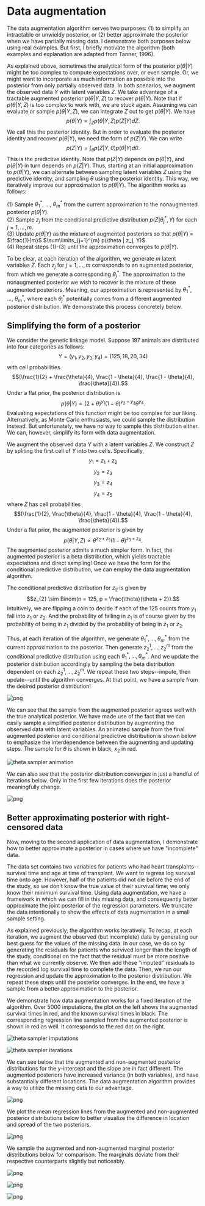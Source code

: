 # Data augmentation

The data augmentation algorithm serves two purposes: (1) to simplify an intractable or unwieldy posterior, or (2) better approximate the posterior when we have partially missing data. I demonstrate both purposes below using real examples. But first, I briefly motivate the algorithm (both examples and explanation are adapted from Tanner, 1996).

As explained above, sometimes the analytical form of the posterior $p(\theta | Y)$ might be too complex to compute expectations over, or even sample. Or, we might want to incorporate as much information as possible into the posterior from only partially observed data. In both scenarios, we augment the observed data $Y$ with latent variables $Z$. We take advantage of a tractable augmented posterior $p(\theta | Y, Z)$ to recover $p(\theta | Y)$. Note that if $p(\theta | Y, Z)$ is too complex to work with, we are stuck again. Assuming we can evaluate or sample $p(\theta | Y, Z)$, we can integrate $Z$ out to get $p(\theta | Y)$. We have $$p(\theta | Y) = \int_{Z} p(\theta | Y, Z)p(Z | Y) dZ.$$ We call this the posterior identity. But in order to evaluate the posterior identity and recover $p(\theta | Y)$, we need the form of $p(Z | Y)$. We can write $$p(Z | Y) = \int_{\theta} p(Z | Y, \theta)p(\theta | Y)d\theta.$$ This is the predictive identity. Note that $p(Z | Y)$ depends on $p(\theta | Y)$, and $p(\theta | Y)$ in turn depends on $p(Z | Y)$. Thus, starting at an initial approximation to $p(\theta | Y)$, we can alternate between sampling latent variables $Z$ using the predictive identity, and sampling $\theta$ using the posterior identity. This way, we iteratively improve our approximation to $p(\theta | Y)$. The algorithm works as follows:

(1) Sample $\theta_{1}^{\ast}$, ..., $\theta_{m}^{\ast}$ from the current approximation to the nonaugmented posterior $p(\theta | Y).$ <br>
(2) Sample $z_j$ from the conditional predictive distribution $p(Z | \theta_{j}^{\ast}, Y)$ for each $j = 1, ..., m$. <br>
(3) Update $p(\theta | Y)$ as the mixture of augmented posteriors so that $p(\theta | Y)$ = $\frac{1}{m}$ $\sum\limits_{j=1}^{m} p(\theta | z_j, Y)$. <br>
(4) Repeat steps (1)-(3) until the approximation converges to $p(\theta | Y)$. 

To be clear, at each iteration of the algorithm, we generate $m$ latent variables $Z$. Each $z_j$ for $j = 1, ..., m$ corresponds to an augmented posterior, from which we generate a corresponding $\theta_{j}^{\ast}$. The approximation to the nonaugmented posterior we wish to recover is the mixture of these augmented posteriors. Meaning, our approximation is represented by $\theta_{1}^{\ast}$, ..., $\theta_{m}^{\ast}$, where each $\theta_{j}^{\ast}$ potentially comes from a different augmented posterior distribution. We demonstrate this process concretely below. 

## Simplifying the form of a posterior

We consider the genetic linkage model. Suppose 197 animals are distributed into four categories as follows: $$Y = (y_{1}, y_{2}, y_{3}, y_{4}) = (125, 18, 20, 34)$$ with cell probabilities $$(\frac{1}{2} + \frac{\theta}{4}, \frac{1 - \theta}{4}, \frac{1 - \theta}{4}, \frac{\theta}{4}).$$ Under a flat prior, the posterior distribution is $$p(\theta | Y) \propto (2 + \theta)^{y_{1}}(1 - \theta)^{y_{2} + y_{3}}\theta^{y_4}.$$ Evaluating expectations of this function might be too complex for our liking. Alternatively, as Monte Carlo enthusiasts, we could sample the distribution instead. But unfortunately, we have no way to sample this distribution either. We can, however, simplify its form with data augmentation. 

We augment the observed data $Y$ with a latent variables $Z$. We construct $Z$ by spliting the first cell of $Y$ into two cells. Specifically, $$y_{1} = z_{1} + z_{2}$$  $$y_{2} = z_{3}$$ $$y_{3} = z_{4}$$ $$y_{4} = z_{5}$$ where $Z$ has cell probabilities $$(\frac{1}{2}, \frac{\theta}{4}, \frac{1 - \theta}{4}, \frac{1 - \theta}{4}, \frac{\theta}{4}).$$ Under a flat prior, the augmented posterior is given by $$p(\theta | Y, Z) \propto \theta^{z_{2} + z_{5}}(1 - \theta)^{z_{3} + z_{4}}.$$ The augmented posterior admits a much simpler form. In fact, the augmented posterior is a beta distribution, which yields tractable expectations and direct sampling! Once we have the form for the conditional predictive distribution, we can employ the data augmentation algorithm. 

The conditional predictive distribution for $z_{2}$ is given by $$z_{2} \sim Binom(n = 125, p = \frac{\theta}{\theta + 2}).$$ Intuitively, we are flipping a coin to decide if each of the 125 counts from $y_1$ fall into $z_1$ or $z_2$. And the probability of falling in $z_1$ is of course given by the probability of being in $z_1$ divided by the probability of being in $z_1$ or $z_2$. 

Thus, at each iteration of the algorithm, we generate $\theta_{1}^{\ast}, ..., \theta_{m}^{\ast}$ from the current approximation to the posterior. Then generate $z_{2}^1, ..., z_{2}^m$ from the conditional predictive distribution using each $\theta_{1}^{\ast}, ..., \theta_{m}^{\ast}$. And we update the posterior distribution accordingly by sampling the beta distribution dependent on each $z_{2}^1, ..., z_{2}^m$. We repeat these two steps--impute, then update--until the algorithm converges. At that point, we have a sample from the desired posterior distribution!
    
![png](README_files/README_1_1.png)
    


We can see that the sample from the augmented posterior agrees well with the true analytical posterior. We have made use of the fact that we can easily sample a simplified posterior distribution by augmenting the observed data with latent variables. An animated sample from the final augmented posterior and conditional predictive distribution is shown below to emphasize the interdependence between the augmenting and updating steps. The sample for $\theta$ is shown in black, $x_{2}$ in red. 

![theta sampler animation](theta_sampler.gif)

We can also see that the posterior distribution converges in just a handful of iterations below. Only in the first few iterations does the posterior meaningfully change. 

![png](README_files/README_5_0.png)
    

## Better approximating posterior with right-censored data

Now, moving to the second application of data augmentation, I demonstrate how to better approximate a posterior in cases where we have "incomplete" data.  

The data set contains two variables for patients who had heart transplants--survival time and age at time of transplant. We want to regress log survival time onto age. However, half of the patients did not die before the end of the study, so we don't know the true value of their survival time; we only know their minimum survival time. Using data augmentation, we have a framework in which we can fill in this missing data, and consequently better approximate the joint posterior of the regression parameters. We truncate the data intentionally to show the effects of data augmentation in a small sample setting. 

As explained previously, the algorithm works iteratively. To recap, at each iteration, we augment the observed (but incomplete) data by generating our best guess for the values of the missing data. In our case, we do so by generating the residuals for patients who survived longer than the length of the study, conditional on the fact that the residual must be more positive than what we currently observe. We then add these "imputed" residuals to the recorded log survival time to complete the data. Then, we run our regression and update the approximation to the posterior distribution. We repeat these steps until the posterior converges. In the end, we have a sample from a better approximation to the posterior. 

We demonstrate how data augmentation works for a fixed iteration of the algorithm. Over 5000 imputations, the plot on the left shows the augmented survival times in red, and the known survival times in black. The corresponding regression line sampled from the augmented posterior is shown in red as well. It corresponds to the red dot on the right. 

![theta sampler imputations](imputed_survival_times.gif)

![theta sampler iterations](theta_sampler_iterations.gif)

We can see below that the augmented and non-augmented posterior distributions for the y-intercept and the slope are in fact different. The augmented posteriors have increased variance (in both variables), and have substantially different locations. The data augmentation algorithm provides a way to utilize the missing data to our advantage. 

![png](README_files/README_13_0.png)
    
We plot the mean regression lines from the augmented and non-augmented posterior distributions below to better visualize the difference in location and spread of the two posteriors. 
    
![png](README_files/README_15_0.png)
    
We sample the augmented and non-augmented marginal posterior distributions below for comparison. The marginals deviate from their respective counterparts slightly but noticeably. 
    
![png](README_files/README_17_0.png)
    
![png](README_files/README_17_1.png)

![png](README_files/README_17_2.png)
    

